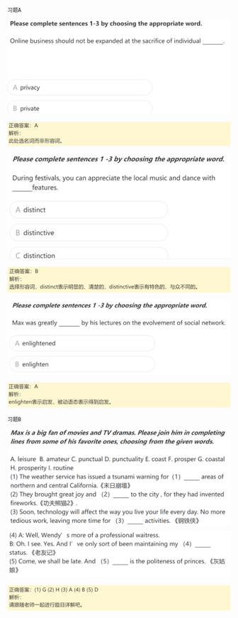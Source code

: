 `习题A`

![image-20240616232816871](assets/1.口语高频词汇(1)-个人信息/image-20240616232816871.png)

![image-20240616232829967](assets/1.口语高频词汇(1)-个人信息/image-20240616232829967.png)

![image-20240616232847640](assets/1.口语高频词汇(1)-个人信息/image-20240616232847640.png)

![image-20240616232857071](assets/1.口语高频词汇(1)-个人信息/image-20240616232857071.png)

![image-20240616232909742](assets/1.口语高频词汇(1)-个人信息/image-20240616232909742.png)

![image-20240616232917469](assets/1.口语高频词汇(1)-个人信息/image-20240616232917469.png)

`习题B`

![image-20240616232941541](assets/1.口语高频词汇(1)-个人信息/image-20240616232941541.png)

![image-20240616232953032](assets/1.口语高频词汇(1)-个人信息/image-20240616232953032.png)

![image-20240616233003211](assets/1.口语高频词汇(1)-个人信息/image-20240616233003211.png)















